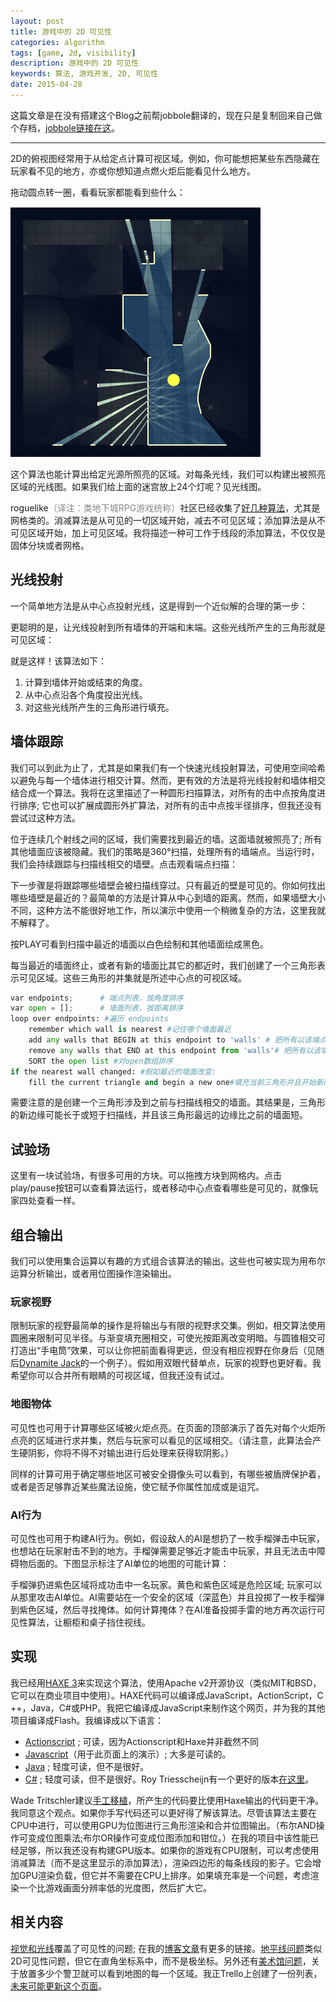 ```yaml
---
layout: post
title: 游戏中的 2D 可见性
categories: algorithm
tags: [game, 2d, visibility]
description: 游戏中的 2D 可见性
keywords: 算法, 游戏开发, 2D, 可见性
date: 2015-04-28
---
```



<link rel="stylesheet" href="/static/2dvisibilitydemo/jquery-ui-1.8.19.custom.css">

这篇文章是在没有搭建这个Blog之前帮jobbole翻译的，现在只是复制回来自己做个存档，[jobbole链接在这](http://blog.jobbole.com/86268/)。

----------

2D的俯视图经常用于从给定点计算可视区域。例如，你可能想把某些东西隐藏在玩家看不见的地方，亦或你想知道点燃火炬后能看见什么地方。

拖动圆点转一圈，看看玩家都能看到些什么：


<div id="maze"><img class="placeholder" src="/static/2dvisibilitydemo/static-lightmap.png"></div>

这个算法也能计算出给定光源所照亮的区域。对每条光线，我们可以构建出被照亮区域的光线图。如果我们给上面的迷宫放上24个灯呢？见光线图。

roguelike<span style="color: #888888;">（译注：类地下城RPG游戏统称）</span>社区已经收集了[好几种算法](http://roguebasin.roguelikedevelopment.org/index.php/Category:FOV)，尤其是网格类的。消减算法是从可见的一切区域开始，减去不可见区域；添加算法是从不可见区域开始，加上可见区域。我将描述一种可工作于线段的添加算法，不仅仅是固体分块或者网格。

<!--more-->

## 光线投射

一个简单地方法是从中心点投射光线，这是得到一个近似解的合理的第一步：

<div id="diagram-raycast-interval" class="right"></div>

更聪明的是，让光线投射到所有墙体的开端和末端。这些光线所产生的三角形就是可见区域：

<div id="diagram-raycast-endpoints" class="right"></div>

就是这样！该算法如下：

1.  计算到墙体开始或结束的角度。
2.  从中心点沿各个角度投出光线。
3.  对这些光线所产生的三角形进行填充。

## 墙体跟踪

我们可以到此为止了，尤其是如果我们有一个快速光线投射算法，可使用空间哈希以避免与每一个墙体进行相交计算。然而，更有效的方法是将光线投射和墙体相交结合成一个算法。我将在这里描述了一种圆形扫描算法，对所有的击中点按角度进行排序; 它也可以扩展成圆形外扩算法，对所有的击中点按半径排序，但我还没有尝试过这种方法。

位于连续几个射线之间的区域，我们需要找到最近的墙。这面墙就被照亮了; 所有其他墙面应该被隐藏。我们的策略是360°扫描，处理所有的墙端点。当运行时，我们会持续跟踪与扫描线相交的墙壁。点击观看端点扫描：

<div class="right"><div id="diagram-sweep-points"></div></div>

下一步骤是将跟踪哪些墙壁会被扫描线穿过。只有最近的壁是可见的。你如何找出哪些墙壁是最近的？最简单的方法是计算从中心到墙的距离。然而，如果墙壁大小不同，这种方法不能很好地工作，所以演示中使用一个稍微复杂的方法，这里我就不解释了。

按PLAY可看到扫描中最近的墙面以白色绘制和其他墙面绘成黑色。

<div class="right"><div id="diagram-sweep-segments"></div></div>


每当最近的墙面终止，或者有新的墙面比其它的都近时，我们创建了一个三角形表示可见区域。这些三角形的并集就是所述中心点的可视区域。

```py
var endpoints;      # 端点列表，按角度排序
var open = [];      # 墙面列表，按距离排序
loop over endpoints: #遍历 endpoints
    remember which wall is nearest #记住哪个墙面最近
    add any walls that BEGIN at this endpoint to 'walls' # 把所有以该端点开始的墙面添加到“墙面列表“中
    remove any walls that END at this endpoint from 'walls'# 把所有以该端点截止的墙面从“墙面列表“中删除
    SORT the open list #对open数组排序
if the nearest wall changed: #假如最近的墙面改变:
    fill the current triangle and begin a new one#填充当前三角形并且开始新的
```

需要注意的是创建一个三角形涉及到之前与扫描线相交的墙面。其结果是，三角形的新边缘可能长于或短于扫描线，并且该三角形最远的边缘比之前的墙面短。

## 试验场

这里有一块试验场，有很多可用的方块。可以拖拽方块到网格内。点击play/pause按钮可以查看算法运行，或者移动中心点查看哪些是可见的，就像玩家四处查看一样。

<div class="right"><div id="diagram-playground"></div></div>
<div id="haxe:trace"></div>



## 组合输出

我们可以使用集合运算以有趣的方式组合该算法的输出。这些也可被实现为用布尔运算分析输出，或者用位图操作渲染输出。

### 玩家视野

限制玩家的视野最简单的操作是将输出与有限的视野求交集。例如，相交算法使用圆圈来限制可见半径。与渐变填充圈相交，可使光按距离改变明暗。与圆锥相交可打造出“手电筒”效果，可以让你把前面看得更远，但没有相应视野在你身后（见随后[Dynamite Jack](http://www.tuaw.com/2012/04/16/phil-hasseys-anathema-mines-renamed-dynamite-jack-gets-a-trail/)的一个例子）。假如用双眼代替单点，玩家的视野也更好看。我希望你可以合并所有眼睛的可视区域，但我还没有试过。

### 地图物体

可见性也可用于计算哪些区域被火炬点亮。在页面的顶部演示了首先对每个火炬所点亮的区域进行求并集，然后与玩家可以看见的区域相交。（请注意，此算法会产生硬阴影，你将不得不对输出进行后处理来获得软阴影。）

同样的计算可用于确定哪些地区可被安全摄像头可以看到，有哪些被盾牌保护着，或者是否足够靠近某些魔法设施，使它赋予你属性加成或是诅咒。

### AI行为

可见性也可用于构建AI行为。例如，假设敌人的AI是想扔了一枚手榴弹击中玩家，也想站在玩家射击不到的地方。手榴弹需要足够近才能击中玩家，并且无法击中障碍物后面的。下图显示标注了AI单位的地图的可能计算：

<div class="right"><div id="grenade"></div></div>


手榴弹扔进紫色区域将成功击中一名玩家。黄色和紫色区域是危险区域; 玩家可以从那里攻击AI单位。AI需要站在一个安全的区域（深蓝色）并且投掷了一枚手榴弹到紫色区域，然后寻找掩体。如何计算掩体？在AI准备投掷手雷的地方再次运行可见性算法，让橱柜和桌子挡住视线。

## 实现

我已经用[HAXE 3](http://www.redblobgames.com/articles/visibility/Visibility.hx)来实现这个算法，使用Apache v2开源协议（类似MIT和BSD，它可以在商业项目中使用）。HAXE代码可以编译成JavaScript，ActionScript，C ++，Java，C#或PHP。我把它编译成JavaScript来制作这个网页，并为我的其他项目编译成Flash。我编译成以下语言：

*   [Actionscript](http://www.redblobgames.com/articles/visibility/as3-version.zip) ; 可读，因为Actionscript和Haxe并非截然不同
*   [Javascript](http://www.redblobgames.com/articles/visibility/output/_visibility.js)（用于此页面上的演示）; 大多是可读的。
*   [Java](http://www.redblobgames.com/articles/visibility/java-version.zip) ; 轻度可读，但不是很好。
*   [C#](http://www.redblobgames.com/articles/visibility/csharp-version.zip) ; 轻度可读，但不是很好。Roy Triesscheijn有一个更好的版本[在这里](http://roy-t.nl/index.php/2014/02/27/2d-lighting-and-shadows-preview/)。

Wade Tritschler建议[手工移植](http://www.redblobgames.com/articles/visibility/#comment-850486470)，所产生的代码要比使用Haxe输出的代码更干净。我同意这个观点。如果你手写代码还可以更好得了解该算法。尽管该算法主要在CPU中进行，可以使用GPU为位图进行三角形渲染和合并位图输出。（布尔AND操作可变成位图乘法;布尔OR操作可变成位图添加和钳位。）在我的项目中该性能已经足够，所以我还没有构建GPU版本。如果你的游戏有CPU限制，可以考虑使用消减算法（而不是这里显示的添加算法），渲染四边形的每条线段的影子。它会增加GPU渲染负载，但它并不需要在CPU上排序。如果填充率是一个问题，考虑渲染一个比游戏画面分辨率低的光度图，然后扩大它。

## 相关内容

[视觉和光线](http://ncase.me/sight-and-light/)覆盖了可见性的问题; 在我的[博客文章](http://simblob.blogspot.com/2012/07/2d-visibility.html)有更多的链接。[地平线问题](https://briangordon.github.io/2014/08/the-skyline-problem.html)类似2D可见性问题，但它在直角坐标系中，而不是极坐标。另外还有[美术馆问题](http://en.wikipedia.org/wiki/Art_gallery_problem)，关于放置多少个警卫就可以看到地图的每一个区域。我正Trello上创建了一份列表，[未来可能更新这个页面](https://trello.com/c/m0yhEv6U/37-visibility-version-2)。


<script type="text/javascript" src="/static/2dvisibilitydemo/jquery-1.7.2.min.js"></script>
<script type="text/javascript" src="/static/2dvisibilitydemo/jquery-ui-1.8.19.custom.min.js"></script>
<script type="text/javascript" src="/static/2dvisibilitydemo/visibility.js"></script>
<script type="text/javascript" src="/static/2dvisibilitydemo/demo-canvas.js"></script>